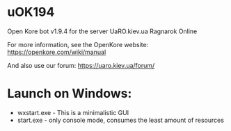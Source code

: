 # uOK194

Open Kore bot v1.9.4 for the server UaRO.kiev.ua Ragnarok Online

For more information, see the OpenKore website: https://openkore.com/wiki/manual

And also use our forum: https://uaro.kiev.ua/forum/

# Launch on Windows:
* wxstart.exe - This is a minimalistic GUI
* start.exe - only console mode, consumes the least amount of resources


